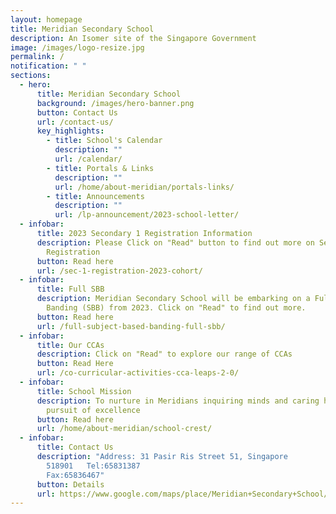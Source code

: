 ```yaml
---
layout: homepage
title: Meridian Secondary School
description: An Isomer site of the Singapore Government
image: /images/logo-resize.jpg
permalink: /
notification: " "
sections:
  - hero:
      title: Meridian Secondary School
      background: /images/hero-banner.png
      button: Contact Us
      url: /contact-us/
      key_highlights:
        - title: School's Calendar
          description: ""
          url: /calendar/
        - title: Portals & Links
          description: ""
          url: /home/about-meridian/portals-links/
        - title: Announcements
          description: ""
          url: /lp-announcement/2023-school-letter/
  - infobar:
      title: 2023 Secondary 1 Registration Information
      description: Please Click on "Read" button to find out more on Secondary 1
        Registration
      button: Read here
      url: /sec-1-registration-2023-cohort/
  - infobar:
      title: Full SBB
      description: Meridian Secondary School will be embarking on a Full Subject-Based
        Banding (SBB) from 2023. Click on "Read" to find out more.
      button: Read here
      url: /full-subject-based-banding-full-sbb/
  - infobar:
      title: Our CCAs
      description: Click on "Read" to explore our range of CCAs
      button: Read Here
      url: /co-curricular-activities-cca-leaps-2-0/
  - infobar:
      title: School Mission
      description: To nurture in Meridians inquiring minds and caring hearts for their
        pursuit of excellence
      button: Read here
      url: /home/about-meridian/school-crest/
  - infobar:
      title: Contact Us
      description: "Address: 31 Pasir Ris Street 51, Singapore
        518901   Tel:65831387                                                                  \
        Fax:65836467"
      button: Details
      url: https://www.google.com/maps/place/Meridian+Secondary+School/@1.3675302,103.9470778,17z/data=!3m1!4b1!4m5!3m4!1s0x31da3da8a08e84d9:0xee2d8fd46ff8a46e!8m2!3d1.3675302!4d103.9492665?hl=en
---
```


